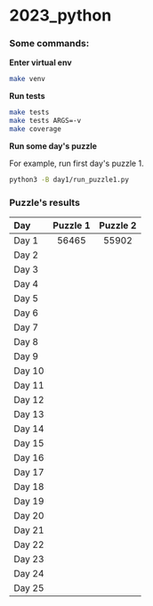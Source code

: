 # 2023_python

### Some commands:

**Enter virtual env**
```bash
make venv
```

**Run tests**
```bash
make tests
make tests ARGS=-v
make coverage
```

**Run some day's puzzle**

For example, run first day's puzzle 1.
```bash
python3 -B day1/run_puzzle1.py
```

### Puzzle's results

| Day   | Puzzle 1 | Puzzle 2 |
| :---  | :---:    | :---:    |
| Day 1 | 56465 | 55902 |
| Day 2 | | |
| Day 3 | | |
| Day 4 | | |
| Day 5 | | |
| Day 6 | | |
| Day 7 | | |
| Day 8 | | |
| Day 9 | | |
| Day 10 | | |
| Day 11 | | |
| Day 12 | | |
| Day 13 | | |
| Day 14 | | |
| Day 15 | | |
| Day 16 | | |
| Day 17 | | |
| Day 18 | | |
| Day 19 | | |
| Day 20 | | |
| Day 21 | | |
| Day 22 | | |
| Day 23 | | |
| Day 24 | | |
| Day 25 | | |

